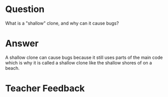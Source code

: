 # Question

What is a "shallow" clone, and why can it cause bugs?

# Answer

A shallow clone can cause bugs because it still uses parts of the main code which is why it is called a shallow clone like the shallow shores of on a beach.

# Teacher Feedback
